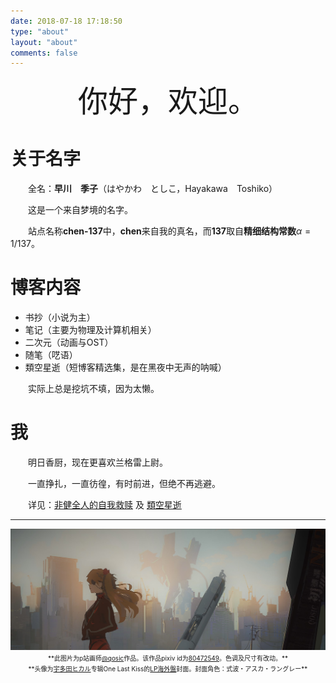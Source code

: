 ```yaml
---
date: 2018-07-18 17:18:50
type: "about"
layout: "about"
comments: false
---
```


<center><font size = 8> 你好，欢迎。 </font></center>

# 关于名字
　　全名：**早川　季子**（はやかわ　としこ，Hayakawa　Toshiko）

　　这是一个来自梦境的名字。

　　站点名称**chen-137**中，**chen**来自我的真名，而**137**取自**精细结构常数**$\alpha = 1/137$。

# 博客内容

- 书抄（小说为主）
- 笔记（主要为物理及计算机相关）
- 二次元（动画与OST）
- 随笔（呓语）
- 類空星逝（短博客精选集，是在黑夜中无声的呐喊）

　　实际上总是挖坑不填，因为太懒。

# 我

　　明日香厨，现在更喜欢兰格雷上尉。

　　一直挣扎，一直彷徨，有时前进，但绝不再逃避。

　　详见：[非健全人的自我救赎](https://blog.chen-137.me/tags/非健全人的自我救赎/) 及 [類空星逝](https://blog.chen-137.me/microblog/)

***

<img src="index/Asuka.jpg" alt="Asuka" width="682">

<center><font size = 1> **此图片为p站画师<a href="https://www.pixiv.net/users/13447132/">@qosic</a>作品。该作品pixiv id为<a href="https://www.pixiv.net/artworks/80472549/">80472549</a>。色调及尺寸有改动。** </font></center>

<center><font size = 1> **头像为<a href="https://www.utadahikaru.jp">宇多田ヒカル</a>专辑One Last Kiss的<a href="https://www.utadahikaru.jp/music/album/title_20.html">LP海外盤</a>封面。封面角色：式波・アスカ・ラングレー** </font></center>